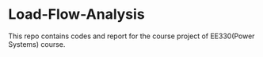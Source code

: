 # Load-Flow-Analysis
This repo contains codes and report for the course project of EE330(Power Systems) course.
